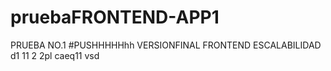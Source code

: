 # pruebaFRONTEND-APP1
PRUEBA NO.1
 #PUSHHHHHhh
 VERSIONFINAL FRONTEND ESCALABILIDAD
d1
11
2
2pl
caeq11
vsd
